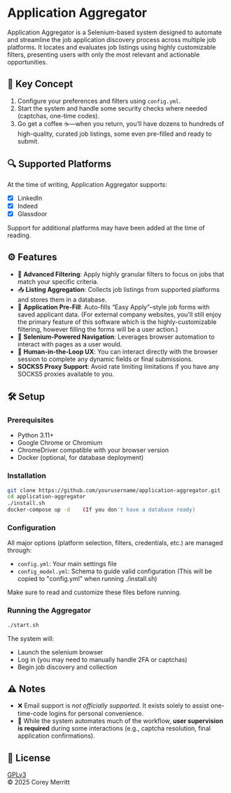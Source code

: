
# Application Aggregator

Application Aggregator is a Selenium-based system designed to automate and streamline the job application discovery process across multiple job platforms. It locates and evaluates job listings using highly customizable filters, presenting users with only the most relevant and actionable opportunities.

## 🧠 Key Concept

1. Configure your preferences and filters using `config.yml`.
2. Start the system and handle some security checks where needed (captchas, one-time codes).
3. Go get a coffee ☕—when you return, you’ll have dozens to hundreds of high-quality, curated job listings, some even pre-filled and ready to submit.

## 🔍 Supported Platforms

At the time of writing, Application Aggregator supports:

- [x] LinkedIn  
- [x] Indeed  
- [x] Glassdoor  

Support for additional platforms may have been added at the time of reading.

## ⚙️ Features

- 🎯 **Advanced Filtering**: Apply highly granular filters to focus on jobs that match your specific criteria.
- 📥 **Listing Aggregation**: Collects job listings from supported platforms and stores them in a database.
- 📝 **Application Pre-Fill**: Auto-fills “Easy Apply”–style job forms with saved applicant data. (For external company websites, you'll still enjoy the primary feature of this software which is the highly-customizable filtering, however filling the forms will be a user action.)
- 🧭 **Selenium-Powered Navigation**: Leverages browser automation to interact with pages as a user would.
- 🧪 **Human-in-the-Loop UX**: You can interact directly with the browser session to complete any dynamic fields or final submissions.
- **SOCKS5 Proxy Support**: Avoid rate limiting limitations if you have any SOCKS5 proxies available to you.

## 🛠️ Setup

### Prerequisites

- Python 3.11+
- Google Chrome or Chromium
- ChromeDriver compatible with your browser version
- Docker (optional, for database deployment)

### Installation

```bash
git clone https://github.com/yourusername/application-aggregator.git
cd application-aggregator
./install.sh
docker-compose up -d	(If you don't have a database ready)
```

### Configuration

All major options (platform selection, filters, credentials, etc.) are managed through:

- `config.yml`: Your main settings file
- `config_model.yml`: Schema to guide valid configuration (This will be copied to "config.yml" when running ./install.sh)

Make sure to read and customize these files before running.

### Running the Aggregator

```bash
./start.sh
```

The system will:
- Launch the selenium browser
- Log in (you may need to manually handle 2FA or captchas)
- Begin job discovery and collection


## ⚠️ Notes

- ❌ Email support is *not officially supported*. It exists solely to assist one-time-code logins for personal convenience.
- 🚧 While the system automates much of the workflow, **user supervision is required** during some interactions (e.g., captcha resolution, final application confirmations).

## 📜 License

[GPLv3](LICENSE)  
© 2025 Corey Merritt

